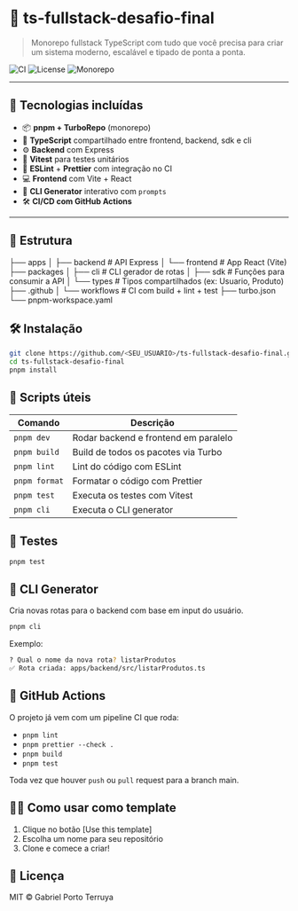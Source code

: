 # 🧩 ts-fullstack-desafio-final

> Monorepo fullstack TypeScript com tudo que você precisa para criar um sistema moderno, escalável e tipado de ponta a ponta.

![CI](https://img.shields.io/github/actions/workflow/status/gpterruya/ts-fullstack-desafio-final/ci.yml?branch=main&label=CI&style=flat-square)
![License](https://img.shields.io/badge/license-MIT-green?style=flat-square)
![Monorepo](https://img.shields.io/badge/structure-monorepo-blue?style=flat-square)

---

## 🚀 Tecnologias incluídas

- 📦 **pnpm + TurboRepo** (monorepo)
- 🧠 **TypeScript** compartilhado entre frontend, backend, sdk e cli
- ⚙️ **Backend** com Express
- 🧪 **Vitest** para testes unitários
- 🧼 **ESLint** + **Prettier** com integração no CI
- 💻 **Frontend** com Vite + React
- 🧰 **CLI Generator** interativo com `prompts`
- 🛠️ **CI/CD com GitHub Actions**

---

## 📁 Estrutura

├── apps
│ ├── backend # API Express
│ └── frontend # App React (Vite)
├── packages
│ ├── cli # CLI gerador de rotas
│ ├── sdk # Funções para consumir a API
│ └── types # Tipos compartilhados (ex: Usuario, Produto)
├── .github
│ └── workflows # CI com build + lint + test
├── turbo.json
└── pnpm-workspace.yaml

## 🛠️ Instalação

```bash
git clone https://github.com/<SEU_USUARIO>/ts-fullstack-desafio-final.git
cd ts-fullstack-desafio-final
pnpm install
```

## 🎯 Scripts úteis

| Comando       | Descrição                            |
| ------------- | ------------------------------------ |
| `pnpm dev`    | Rodar backend e frontend em paralelo |
| `pnpm build`  | Build de todos os pacotes via Turbo  |
| `pnpm lint`   | Lint do código com ESLint            |
| `pnpm format` | Formatar o código com Prettier       |
| `pnpm test`   | Executa os testes com Vitest         |
| `pnpm cli`    | Executa o CLI generator              |

## 🧪 Testes

```bash
pnpm test
```

## 🤖 CLI Generator

Cria novas rotas para o backend com base em input do usuário.

```bash
pnpm cli
```

Exemplo:

```bash
? Qual o nome da nova rota? listarProdutos
✅ Rota criada: apps/backend/src/listarProdutos.ts
```

## 🔄 GitHub Actions

O projeto já vem com um pipeline CI que roda:

- `pnpm lint`
- `pnpm prettier --check .`
- `pnpm build`
- `pnpm test`

Toda vez que houver `push` ou `pull` request para a branch main.

## 🧑‍💻 Como usar como template

1. Clique no botão [Use this template]
2. Escolha um nome para seu repositório
3. Clone e comece a criar!

## 📝 Licença

MIT © Gabriel Porto Terruya
